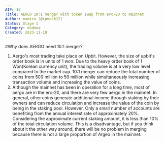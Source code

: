 ```yaml
---
AIP: 16
Title: AERGO 10:1 merger with token swap from erc-20 to mainnet
Author: mamico (@ipmask12)
Status: Stage I
Category: dodona
Created: 2023-11-10
---
```


#Why does AERGO need 10:1 merger?
1. Aergo's most trading take place on Upbit. However, the size of upbit's order book is in units of 1 won. Due to the heavy order book of 1 Won(Korean currency unit), the trading volume is at a very low level compared to the market cap. 10:1 merger can reduce the total number of coins from 500 million to 50 million while simultaneously increasing transaction volume and increasing the value of coins.
2. Although the mainnet has been in operation for a long time, most of aergo are in the erc-20, and there are very few aergo in the mainnet. In general, other coins generate additional income through staking by their owners and can reduce circulation and increase the value of the coin by being in the staking pool. However, Only a small number of accounts are benefiting from the annual interest rate of approximately 20%. Considering the approximate current staking amount, it is less than 10% of the total circulation volume. This is a disadvantage, but if you think about it the other way around, there will be no problem in merging because there is not a large proportion of Argeo in the mainnet.
